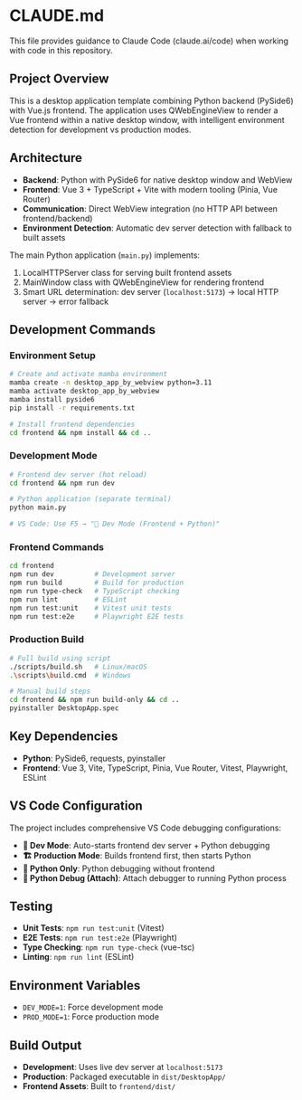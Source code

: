 # CLAUDE.md

This file provides guidance to Claude Code (claude.ai/code) when working with code in this repository.

## Project Overview
This is a desktop application template combining Python backend (PySide6) with Vue.js frontend. The application uses QWebEngineView to render a Vue frontend within a native desktop window, with intelligent environment detection for development vs production modes.

## Architecture
- **Backend**: Python with PySide6 for native desktop window and WebView
- **Frontend**: Vue 3 + TypeScript + Vite with modern tooling (Pinia, Vue Router)
- **Communication**: Direct WebView integration (no HTTP API between frontend/backend)
- **Environment Detection**: Automatic dev server detection with fallback to built assets

The main Python application (`main.py`) implements:
1. LocalHTTPServer class for serving built frontend assets
2. MainWindow class with QWebEngineView for rendering frontend
3. Smart URL determination: dev server (`localhost:5173`) → local HTTP server → error fallback

## Development Commands

### Environment Setup
```bash
# Create and activate mamba environment
mamba create -n desktop_app_by_webview python=3.11
mamba activate desktop_app_by_webview
mamba install pyside6
pip install -r requirements.txt

# Install frontend dependencies
cd frontend && npm install && cd ..
```

### Development Mode
```bash
# Frontend dev server (hot reload)
cd frontend && npm run dev

# Python application (separate terminal)
python main.py

# VS Code: Use F5 → "🚀 Dev Mode (Frontend + Python)"
```

### Frontend Commands
```bash
cd frontend
npm run dev          # Development server
npm run build        # Build for production
npm run type-check   # TypeScript checking
npm run lint         # ESLint
npm run test:unit    # Vitest unit tests
npm run test:e2e     # Playwright E2E tests
```

### Production Build
```bash
# Full build using script
./scripts/build.sh   # Linux/macOS
.\scripts\build.cmd  # Windows

# Manual build steps
cd frontend && npm run build-only && cd ..
pyinstaller DesktopApp.spec
```

## Key Dependencies
- **Python**: PySide6, requests, pyinstaller
- **Frontend**: Vue 3, Vite, TypeScript, Pinia, Vue Router, Vitest, Playwright, ESLint

## VS Code Configuration
The project includes comprehensive VS Code debugging configurations:
- **🚀 Dev Mode**: Auto-starts frontend dev server + Python debugging
- **🏗️ Production Mode**: Builds frontend first, then starts Python
- **🐍 Python Only**: Python debugging without frontend
- **🔧 Python Debug (Attach)**: Attach debugger to running Python process

## Testing
- **Unit Tests**: `npm run test:unit` (Vitest)
- **E2E Tests**: `npm run test:e2e` (Playwright)
- **Type Checking**: `npm run type-check` (vue-tsc)
- **Linting**: `npm run lint` (ESLint)

## Environment Variables
- `DEV_MODE=1`: Force development mode
- `PROD_MODE=1`: Force production mode

## Build Output
- **Development**: Uses live dev server at `localhost:5173`
- **Production**: Packaged executable in `dist/DesktopApp/`
- **Frontend Assets**: Built to `frontend/dist/`